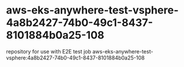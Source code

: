 # aws-eks-anywhere-test-vsphere-4a8b2427-74b0-49c1-8437-8101884b0a25-108
repository for use with E2E test job aws-eks-anywhere-test-vsphere:4a8b2427-74b0-49c1-8437-8101884b0a25-108
